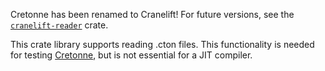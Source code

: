 Cretonne has been renamed to Cranelift! For future versions, see the
[`cranelift-reader`](https://crates.io/crates/cranelift-reader) crate.

This crate library supports reading .cton files. This functionality is needed
for testing [Cretonne](https://crates.io/crates/cretonne), but is not essential
for a JIT compiler.
